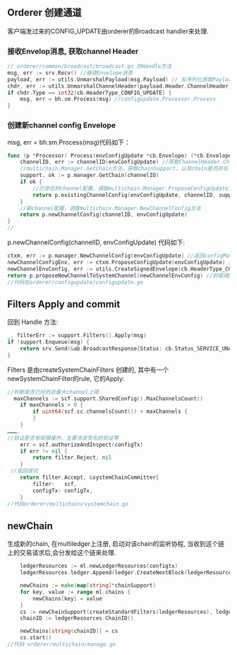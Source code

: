## Orderer 创建通道

客户端发过来的CONFIG_UPDATE由orderer的Broadcast handler来处理.

### 接收Envelop消息, 获取channel Header

```go
// orderer/common/broadcast/broadcast.go 的Handle方法
msg, err := srv.Recv() //接收Envelope消息
payload, err := utils.UnmarshalPayload(msg.Payload) // 反序列化获取Payload
chdr, err := utils.UnmarshalChannelHeader(payload.Header.ChannelHeader) // 获取channel Header
if chdr.Type == int32(cb.HeaderType_CONFIG_UPDATE) {
	msg, err = bh.sm.Process(msg) //configupdate.Processor.Process
}
```

### 创建新channel config Envelope

msg, err = bh.sm.Process(msg)代码如下：

```go
func (p *Processor) Process(envConfigUpdate *cb.Envelope) (*cb.Envelope, error) {
	channelID, err := channelID(envConfigUpdate) //获取ChannelHeader.ChannelId
	//multichain.Manager.GetChain方法，获取chainSupport，以及chain是否存在
	support, ok := p.manager.GetChain(channelID)
	if ok {
		//已存在的channel配置，调取multichain.Manager.ProposeConfigUpdate方法
		return p.existingChannelConfig(envConfigUpdate, channelID, support)
	}
	//新channel配置，调取multichain.Manager.NewChannelConfig方法
	return p.newChannelConfig(channelID, envConfigUpdate)
}
// 
```

p.newChannelConfig(channelID, envConfigUpdate) 代码如下:

```go
ctxm, err := p.manager.NewChannelConfig(envConfigUpdate) //返回configManager结构
newChannelConfigEnv, err := ctxm.ProposeConfigUpdate(envConfigUpdate) // 得到ConfigEnvelope
newChannelEnvConfig, err := utils.CreateSignedEnvelope(cb.HeaderType_CONFIG, channelID, p.signer, newChannelConfigEnv, msgVersion, epoch) //封装成CONFIG类型的Envelope,并签名
return p.proposeNewChannelToSystemChannel(newChannelEnvConfig) //封装成ORDERER_TRANSACTION的Envelop, 需要放到系统通道里创建新通道
//代码在orderer/configupdate/configupdate.go
```

## Filters Apply and commit

回到 Handle 方法:

```go
_, filterErr := support.Filters().Apply(msg)
if !support.Enqueue(msg) {
	return srv.Send(&ab.BroadcastResponse{Status: cb.Status_SERVICE_UNAVAILABLE})
}
```

Filters 是由createSystemChainFilters 创建的, 其中有一个newSystemChainFilter的rule, 它的Apply:

```go
//判断是否已经到达最大channel上限
  maxChannels := scf.support.SharedConfig().MaxChannelsCount()
	if maxChannels > 0 {
		if uint64(scf.cc.channelsCount()) > maxChannels {
		}
	}  
……….
//验证是否有权限操作，主要涉及签名的验证等
	err = scf.authorizeAndInspect(configTx)
	if err != nil {
		return filter.Reject, nil
	}
 //返回成功
	return filter.Accept, &systemChainCommitter{
		filter:   scf,
		configTx: configTx,
	}
//代码orderer/multichain/systemchain.go
```

## newChain 

生成新的chain, 在multiledger上注册, 启动对该chain的监听协程, 当收到这个链上的交易请求后,会分发给这个链来处理.  

```go
	ledgerResources := ml.newLedgerResources(configtx)
	ledgerResources.ledger.Append(ledger.CreateNextBlock(ledgerResources.ledger, []*cb.Envelope{configtx})) // 把applicaton channel的创世区块存入系统通道账本

	newChains := make(map[string]*chainSupport)
	for key, value := range ml.chains {
		newChains[key] = value
	}
	cs := newChainSupport(createStandardFilters(ledgerResources), ledgerResources, ml.consenters, ml.signer) //指定了Filter rules
	chainID := ledgerResources.ChainID()

	newChains[string(chainID)] = cs
	cs.start()
//代码 orderer/multichain/manage.go
```



